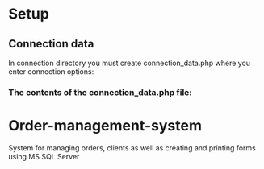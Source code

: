 # Setup
## Connection data
In connection directory you must create connection_data.php where you enter connection options:

### The contents of the connection_data.php file:
<?php
    $db_host = "ServerName";
    $db_name = "DatabaseName";
    $db_user = "UserName";
    $db_password = "Password";
?>

# Order-management-system
System for managing orders, clients as well as creating and printing forms using MS SQL Server
